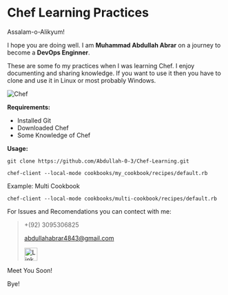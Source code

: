 # Chef Learning Practices

Assalam-o-Alikyum!

I hope you are doing well. I am <b>Muhammad Abdullah Abrar</b> on a journey to become a <b>DevOps Enginner</b>.

These are some fo my practices when I was learning Chef. I enjoy documenting and sharing knowledge. If you want to use it then you have to clone and use it in Linux or most probably Windows.

![Chef](https://encrypted-tbn0.gstatic.com/images?q=tbn:ANd9GcTmaWVi2FYD7MJ8uYUXa5VHW57IiBb9oysKHQ&s)

<b>Requirements:</b>
- Installed Git 
- Downloaded Chef
- Some Knowledge of Chef

<b>Usage:</b>
```
git clone https://github.com/Abdullah-0-3/Chef-Learning.git
```
```
chef-client --local-mode cookbooks/my_cookbook/recipes/default.rb
```
Example: Multi Cookbook
```
chef-client --local-mode cookbooks/multi-cookbook/recipes/default.rb
```

For Issues and Recomendations you can contect with me:
> +(92) 3095306825
> 
> abdullahabrar4843@gmail.com
>
> <a href="https://www.linkedin.com/in/muhammadabdullahabrar">
>    <img src="https://www.svgrepo.com/show/157006/linkedin.svg" alt="LinkedIn Logo" style="width:30px; height:auto;">
</a>


Meet You Soon!

Bye!